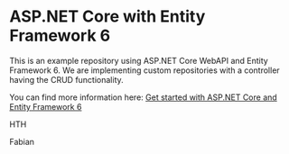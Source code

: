 # ASP.NET Core with Entity Framework 6

This is an example repository using ASP.NET Core WebAPI and Entity Framework 6. We are implementing custom repositories with a controller having the CRUD functionality.

You can find more information here: [Get started with ASP.NET Core and Entity Framework 6](http://offering.solutions/articles/asp-net/get-started-with-asp-net-core-and-entity-framework-6/)

HTH

Fabian
